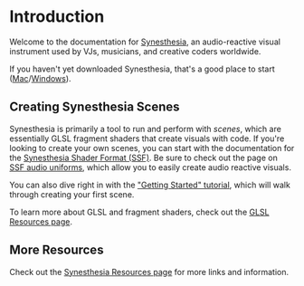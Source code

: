 # Introduction

Welcome to the documentation for [Synesthesia](https://www.synesthesia.live/), an audio-reactive visual instrument used by VJs, musicians, and creative coders worldwide. 

If you haven't yet downloaded Synesthesia, that's a good place to start ([Mac](https://production.synesthesia.live/mac/try)/[Windows](https://production.synesthesia.live/windows/try)). 

<!-- ![banner](src/images/blu-glitch.png "Banner") -->
<!-- <div style='text-align:center'>
  <video autoPlay loop muted width="600px">
    <source src="https://player.vimeo.com/external/192073257.hd.mp4?s=b37a271c8b26dd6881da6f7307f6d47603d11592&profile_id=119" type="video/mp4" />
    Your browser does not support the video tag. You may want to upgrade your browser.
  </video>
</div> -->

## Creating Synesthesia Scenes

Synesthesia is primarily a tool to run and perform with *scenes*, which are essentially GLSL fragment shaders that create visuals with code. If you're looking to create your own scenes, you can start with the documentation for the [Synesthesia Shader Format (SSF)](ssf/ssf.md). Be sure to check out the page on [SSF audio uniforms](ssf/audio_uniforms.md), which allow you to easily create audio reactive visuals.

You can also dive right in with the ["Getting Started" tutorial](./tutorials/first_scene.md), which will walk through creating your first scene.

To learn more about GLSL and fragment shaders, check out the [GLSL Resources page](./resources/glsl_resources.md).

## More Resources

Check out the [Synesthesia Resources page](./resources/syn_resources.md) for more links and information. 

